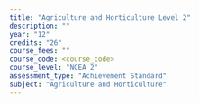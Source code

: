 ```yaml
---
title: "Agriculture and Horticulture Level 2"
description: ""
year: "12"
credits: "26"
course_fees: ""
course_code: <course_code>
course_level: "NCEA 2"
assessment_type: "Achievement Standard"
subject: "Agriculture and Horticulture"
---
```

